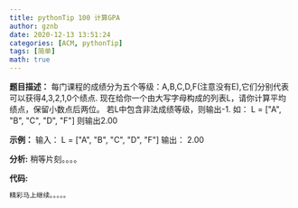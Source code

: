 ```yaml
---
title: pythonTip 100 计算GPA
author: gznb
date: 2020-12-13 13:51:24
categories: [ACM, pythonTip]
tags: [简单]
math: true
---
```


**题目描述：**
每门课程的成绩分为五个等级：A,B,C,D,F(注意没有E),它们分别代表可以获得4,3,2,1,0个绩点.
现在给你一个由大写字母构成的列表L，请你计算平均绩点，保留小数点后两位。
若L中包含非法成绩等级，则输出-1.
如：
L = ["A", "B", "C", "D", "F"]
则输出2.00

**示例：**
输入：
L = ["A", "B", "C", "D", "F"]
输出：
2.00


**分析:**
稍等片刻。。。。

**代码:**
```python
精彩马上继续。。。。。
```
